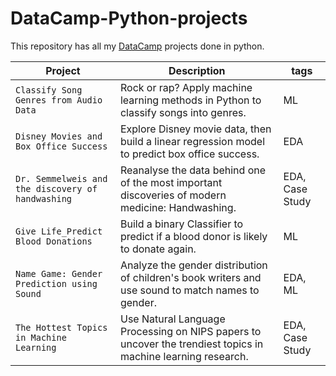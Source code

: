 # DataCamp-Python-projects

This repository has all my [DataCamp](https://www.datacamp.com/profile/mananjhaverijam) projects done in python.

| Project | Description | tags |
| --- | --- | --- |
| `Classify Song Genres from Audio Data` | Rock or rap? Apply machine learning methods in Python to classify songs into genres. | ML |
| `Disney Movies and Box Office Success` | Explore Disney movie data, then build a linear regression model to predict box office success. | EDA |
| `Dr. Semmelweis and the discovery of handwashing` | Reanalyse the data behind one of the most important discoveries of modern medicine: Handwashing. | EDA, Case Study |
|`Give Life_Predict Blood Donations` | Build a binary Classifier to predict if a blood donor is likely to donate again. | ML |
| `Name Game: Gender Prediction using Sound` | Analyze the gender distribution of children's book writers and use sound to match names to gender. | EDA, ML |
| `The Hottest Topics in Machine Learning` | Use Natural Language Processing on NIPS papers to uncover the trendiest topics in machine learning research. | EDA, Case Study |
